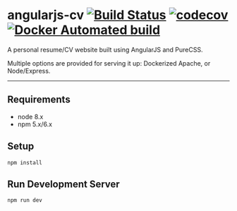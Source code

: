 # angularjs-cv [![Build Status](https://travis-ci.org/joegarb/angularjs-cv.svg?branch=master)](https://travis-ci.org/joegarb/angularjs-cv) [![codecov](https://codecov.io/gh/joegarb/angularjs-cv/branch/master/graph/badge.svg)](https://codecov.io/gh/joegarb/angularjs-cv) [![Docker Automated build](https://img.shields.io/docker/automated/joegarb/angularjs-cv.svg)](https://hub.docker.com/r/joegarb/angularjs-cv/)

A personal resume/CV website built using AngularJS and PureCSS.
 
Multiple options are provided for serving it up: Dockerized Apache, or Node/Express.

---

## Requirements

- node 8.x
- npm 5.x/6.x

## Setup

    npm install
    
## Run Development Server

    npm run dev
